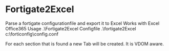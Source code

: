 # Fortigate2Excel
Parse a fortigate configurationfile and export it to Excel
Works with Excel Office365
Usage .\Fortigate2Excel Configfile
.\fortigate2Excel c:\forticonfig\config.conf

For each section that is found a new Tab will be created.
It is VDOM aware.
